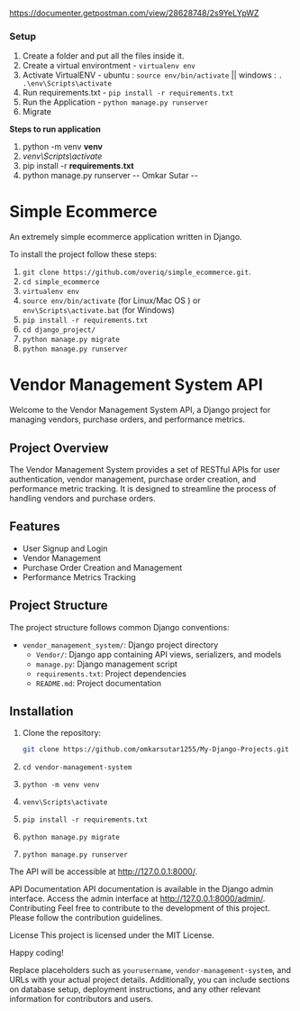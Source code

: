 https://documenter.getpostman.com/view/28628748/2s9YeLYpWZ



### Setup
1. Create a folder and put all the files inside it.
2. Create a virtual environtment - `virtualenv env`
3. Activate VirtualENV - ubuntu : `source env/bin/activate` || windows : `. .\env\Scripts\activate`
4. Run requirements.txt - `pip install -r requirements.txt`
5. Run the Application - `python manage.py runserver`
6. Migrate

**Steps to run application**

1. python -m venv **venv**
2. *venv\Scripts\activate*
3. pip install -r **requirements.txt**
4. python manage.py runserver
-- Omkar Sutar --



# Simple Ecommerce

An extremely simple ecommerce application written in Django.

To install the project follow these steps:

1. `git clone https://github.com/overiq/simple_ecommerce.git`.
1. `cd simple_ecommerce`
1. `virtualenv env`
1. `source env/bin/activate` (for Linux/Mac OS ) or `env\Scripts\activate.bat` (for Windows)
1. `pip install -r requirements.txt`
1. `cd django_project/`
1. `python manage.py migrate`
1. `python manage.py runserver`



# Vendor Management System API

Welcome to the Vendor Management System API, a Django project for managing vendors, purchase orders, and performance metrics.

## Project Overview

The Vendor Management System provides a set of RESTful APIs for user authentication, vendor management, purchase order creation, and performance metric tracking. It is designed to streamline the process of handling vendors and purchase orders.

## Features

- User Signup and Login
- Vendor Management
- Purchase Order Creation and Management
- Performance Metrics Tracking

## Project Structure

The project structure follows common Django conventions:

- `vendor_management_system/`: Django project directory
  - `Vendor/`: Django app containing API views, serializers, and models
  - `manage.py`: Django management script
  - `requirements.txt`: Project dependencies
  - `README.md`: Project documentation

## Installation

1. Clone the repository:

   ```bash
   git clone https://github.com/omkarsutar1255/My-Django-Projects.git


2. `cd vendor-management-system`
3. `python -m venv venv`
4. `venv\Scripts\activate`
5. `pip install -r requirements.txt`
6. `python manage.py migrate`
7. `python manage.py runserver`

The API will be accessible at http://127.0.0.1:8000/.

API Documentation
API documentation is available in the Django admin interface.
Access the admin interface at http://127.0.0.1:8000/admin/.
Contributing
Feel free to contribute to the development of this project. Please follow the contribution guidelines.

License
This project is licensed under the MIT License.

Happy coding!

Replace placeholders such as `yourusername`, `vendor-management-system`, and URLs with your actual project details. Additionally, you can include sections on database setup, deployment instructions, and any other relevant information for contributors and users.
